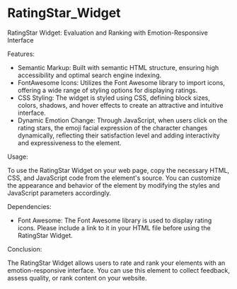 # RatingStar_Widget
RatingStar Widget: Evaluation and Ranking with Emotion-Responsive Interface

Features:

- Semantic Markup: Built with semantic HTML structure, ensuring high accessibility and optimal search engine indexing.
- FontAwesome Icons: Utilizes the Font Awesome library to import icons, offering a wide range of styling options for displaying ratings.
- CSS Styling: The widget is styled using CSS, defining block sizes, colors, shadows, and hover effects to create an attractive and intuitive interface.
- Dynamic Emotion Change: Through JavaScript, when users click on the rating stars, the emoji facial expression of the character changes dynamically, reflecting their satisfaction level and adding interactivity and expressiveness to the element.

Usage:

To use the RatingStar Widget on your web page, copy the necessary HTML, CSS, and JavaScript code from the element's source. You can customize the appearance and behavior of the element by modifying the styles and JavaScript parameters accordingly.

Dependencies:

- Font Awesome: The Font Awesome library is used to display rating icons. Please include a link to it in your HTML file before using the RatingStar Widget.

Conclusion:

The RatingStar Widget allows users to rate and rank your elements with an emotion-responsive interface. You can use this element to collect feedback, assess quality, or rank content on your website.
